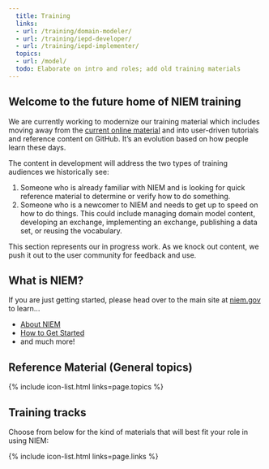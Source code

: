 ```yaml
---
  title: Training
  links:
  - url: /training/domain-modeler/
  - url: /training/iepd-developer/
  - url: /training/iepd-implementer/
  topics:
  - url: /model/
  todo: Elaborate on intro and roles; add old training materials
---
```


## Welcome to the future home of NIEM training

We are currently working to modernize our training material which includes moving away from the [current online material](https://niem.gov/training) and into user-driven tutorials and reference content on GitHub. It’s an evolution based on how people learn these days.

The content in development will address the two types of training audiences we historically see:
1.	Someone who is already familiar with NIEM and is looking for quick reference material to determine or verify how to do something.
2.	Someone who is a newcomer to NIEM and needs to get up to speed on how to do things. This could include managing domain model content, developing an exchange, implementing an exchange, publishing a data set, or reusing the vocabulary.

This section represents our in progress work. As we knock out content, we push it out to the user community for feedback and use. 

## What is NIEM?

If you are just getting started, please head over to the main site at [niem.gov](https://www.niem.gov) to learn...

- [About NIEM](https://www.niem.gov/about-niem)
- [How to Get Started](https://www.niem.gov/getting-started)
- and much more!

## Reference Material (General topics) 

{% include icon-list.html links=page.topics %}

## Training tracks

Choose from below for the kind of materials that will best fit your role in using NIEM:

{% include icon-list.html links=page.links %}

